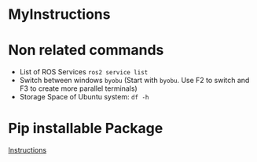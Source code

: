 # MyInstructions


# Non related commands
- List of ROS Services `ros2 service list`
- Switch between windows `byobu` (Start with `byobu`. Use F2 to switch and F3 to create more parallel terminals)
- Storage Space of Ubuntu system: `df -h`

# Pip installable Package



[Instructions](https://dzone.com/articles/executable-package-pip-install)
